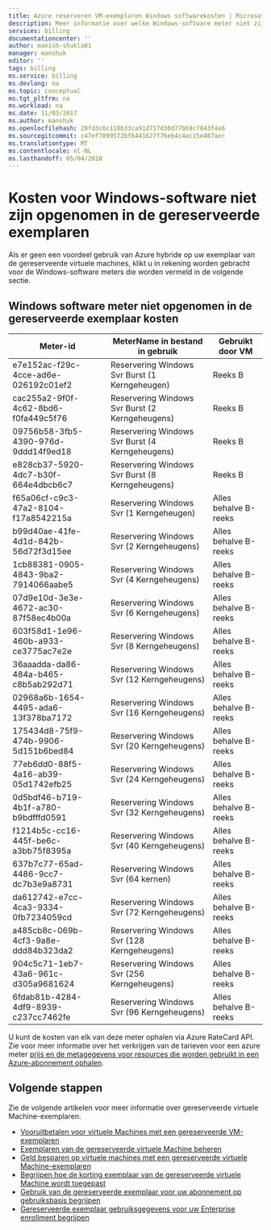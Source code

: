 ```yaml
---
title: Azure reserveren VM-exemplaren Windows softwarekosten | Microsoft Docs
description: Meer informatie over welke Windows-software meter niet zijn opgenomen in de kosten van het exemplaar van de gereserveerde virtuele Machine.
services: billing
documentationcenter: ''
author: manish-shukla01
manager: manshuk
editor: ''
tags: billing
ms.service: billing
ms.devlang: na
ms.topic: conceptual
ms.tgt_pltfrm: na
ms.workload: na
ms.date: 11/03/2017
ms.author: manshuk
ms.openlocfilehash: 20fd3c6c118b33ca91d717d30d77bb9c7843f4e6
ms.sourcegitcommit: c47ef7899572bf6441627f76eb4c4ac15e487aec
ms.translationtype: MT
ms.contentlocale: nl-NL
ms.lasthandoff: 05/04/2018
---
```

# <a name="windows-software-costs-not-included-with-reserved-instances"></a>Kosten voor Windows-software niet zijn opgenomen in de gereserveerde exemplaren

Als er geen een voordeel gebruik van Azure hybride op uw exemplaar van de gereserveerde virtuele machines, klikt u in rekening worden gebracht voor de Windows-software meters die worden vermeld in de volgende sectie.

## <a name="windows-software-meters-not-included-in-reserved-instance-cost"></a>Windows software meter niet opgenomen in de gereserveerde exemplaar kosten

| Meter-id | MeterName in bestand in gebruik | Gebruikt door VM |
| ------- | ------------------------| --- |
| e7e152ac-f29c-4cce-ad6e-026192c01ef2 | Reservering Windows Svr Burst (1 Kerngeheugen) | Reeks B |
| cac255a2-9f0f-4c62-8bd6-f0fa449c5f76 | Reservering Windows Svr Burst (2 Kerngeheugens) | Reeks B |
| 09756b58-3fb5-4390-976d-9ddd14f9ed18 | Reservering Windows Svr Burst (4 Kerngeheugens) | Reeks B |
| e828cb37-5920-4dc7-b30f-664e4dbcb6c7 | Reservering Windows Svr Burst (8 Kerngeheugens) | Reeks B |
| f65a06cf-c9c3-47a2-8104-f17a8542215a | Reservering Windows Svr (1 Kerngeheugen) | Alles behalve B-reeks |
| b99d40ae-41fe-4d1d-842b-56d72f3d15ee | Reservering Windows Svr (2 Kerngeheugens) | Alles behalve B-reeks |
| 1cb88381-0905-4843-9ba2-7914066aabe5 | Reservering Windows Svr (4 Kerngeheugens) | Alles behalve B-reeks |
| 07d9e10d-3e3e-4672-ac30-87f58ec4b00a | Reservering Windows Svr (6 Kerngeheugens) | Alles behalve B-reeks |
| 603f58d1-1e96-460b-a933-ce3775ac7e2e | Reservering Windows Svr (8 Kerngeheugens) | Alles behalve B-reeks |
| 36aaadda-da86-484a-b465-c8b5ab292d71 | Reservering Windows Svr (12 Kerngeheugens) | Alles behalve B-reeks |
| 02968a6b-1654-4495-ada6-13f378ba7172 | Reservering Windows Svr (16 Kerngeheugens) | Alles behalve B-reeks |
| 175434d8-75f9-474b-9906-5d151b6bed84 | Reservering Windows Svr (20 Kerngeheugens) | Alles behalve B-reeks |
| 77eb6dd0-88f5-4a16-ab39-05d1742efb25 | Reservering Windows Svr (24 Kerngeheugens) | Alles behalve B-reeks |
| 0d5bdf46-b719-4b1f-a780-b9bdfffd0591 | Reservering Windows Svr (32 Kerngeheugens) | Alles behalve B-reeks |
| f1214b5c-cc16-445f-be6c-a3bb75f8395a | Reservering Windows Svr (40 Kerngeheugens) | Alles behalve B-reeks |
| 637b7c77-65ad-4486-9cc7-dc7b3e9a8731 | Reservering Windows Svr (64 kernen) | Alles behalve B-reeks |
| da612742-e7cc-4ca3-9334-0fb7234059cd | Reservering Windows Svr (72 Kerngeheugens) | Alles behalve B-reeks |
| a485cb8c-069b-4cf3-9a8e-ddd84b323da2 | Reservering Windows Svr (128 Kerngeheugens) | Alles behalve B-reeks |
| 904c5c71-1eb7-43a6-961c-d305a9681624 | Reservering Windows Svr (256 Kerngeheugens) | Alles behalve B-reeks |
| 6fdab81b-4284-4df9-8939-c237cc7462fe | Reservering Windows Svr (96 Kerngeheugens) | Alles behalve B-reeks |

U kunt de kosten van elk van deze meter ophalen via Azure RateCard API. Zie voor meer informatie over het verkrijgen van de tarieven voor een azure meter [prijs en de metagegevens voor resources die worden gebruikt in een Azure-abonnement ophalen](https://msdn.microsoft.com/library/azure/mt219004).

## <a name="next-steps"></a>Volgende stappen
Zie de volgende artikelen voor meer informatie over gereserveerde virtuele Machine-exemplaren.

- [Vooruitbetalen voor virtuele Machines met een gereserveerde VM-exemplaren](../virtual-machines/windows/prepay-reserved-vm-instances.md)
- [Exemplaren van de gereserveerde virtuele Machine beheren](billing-manage-reserved-vm-instance.md)
- [Geld besparen op virtuele machines met een gereserveerde virtuele Machine-exemplaren](billing-save-compute-costs-reservations.md)
- [Begrijpen hoe de korting exemplaar van de gereserveerde virtuele Machine wordt toegepast](billing-understand-vm-reservation-charges.md)
- [Gebruik van de gereserveerde exemplaar voor uw abonnement op gebruiksbasis begrijpen](billing-understand-reserved-instance-usage.md)
- [Gereserveerde exemplaar gebruiksgegevens voor uw Enterprise enrollment begrijpen](billing-understand-reserved-instance-usage-ea.md)
